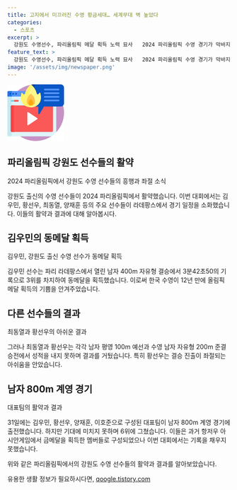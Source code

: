 ```yaml
---
title: 고지에서 미끄러진 수영 황금세대… 세계무대 벽 높았다
categories:
  - 스포츠
excerpt: >
  강원도 수영선수, 파리올림픽 메달 획득 노력 묘사   2024 파리올림픽 수영 경기가 막바지에 접어들었다. 김우민은 동메달을 획득하여 주목을 받았지만, 최동열과 황선우는 메달을 놓치며 아쉬움을 남겼다. 특히, 2022 항저우 아시안게임에서 기대를 모았던 대표팀은 기록에 미치지 못해 실망을 안겼다. 이는 한국 수영의 지난 12년간의 노력을 볼 수 있는 결과로, 수영 팬들의 응원이 계속되고 있다. #파리올림픽 #수영 #한국 #메달 #기록 
feature_text: >
  강원도 수영선수, 파리올림픽 메달 획득 노력 묘사   2024 파리올림픽 수영 경기가 막바지에 접어들었다. 김우민은 동메달을 획득하여 주목을 받았지만, 최동열과 황선우는 메달을 놓치며 아쉬움을 남겼다. 특히, 2022 항저우 아시안게임에서 기대를 모았던 대표팀은 기록에 미치지 못해 실망을 안겼다. 이는 한국 수영의 지난 12년간의 노력을 볼 수 있는 결과로, 수영 팬들의 응원이 계속되고 있다. #파리올림픽 #수영 #한국 #메달 #기록 
image: '/assets/img/newspaper.png'
---
```


<p><img src="/assets/img/news.png" alt="rentncar 속보" /></p>

<h2 data-ke-size="size26">파리올림픽 강원도 선수들의 활약</h2>

<p data-ke-size="size16">2024 파리올림픽에서 강원도 수영 선수들의 흥행과 좌절 소식</p>

<p>강원도 출신의 수영 선수들이 2024 파리올림픽에서 활약했습니다. 이번 대회에서는 김우민, 황선우, 최동열, 양재훈 등의 주요 선수들이 라데팡스에서 경기 일정을 소화했습니다. 이들의 활약과 결과에 대해 알아봅시다.</p>

<h2 data-ke-size="size26">김우민의 동메달 획득</h2>

<p data-ke-size="size16">김우민, 강원도 출신 수영 선수가 동메달 획득</p>

<p>김우민 선수는 파리 라데팡스에서 열린 남자 400m 자유형 결승에서 3분42초50의 기록으로 3위를 차지하여 동메달을 획득했습니다. 이로써 한국 수영이 12년 만에 올림픽 메달 획득의 기쁨을 안겨주었습니다.</p>

<h2 data-ke-size="size26">다른 선수들의 결과</h2>

<p data-ke-size="size16">최동열과 황선우의 아쉬운 결과</p>

<p>그러나 최동열과 황선우는 각각 남자 평영 100m 예선과 수영 남자 자유형 200m 준결승전에서 성적을 내지 못하며 결과를 거뒀습니다. 특히 황선우는 결승 진출이 좌절되는 아쉬움을 안았습니다.</p>

<h2 data-ke-size="size26">남자 800m 계영 경기</h2>

<p data-ke-size="size16">대표팀의 활약과 결과</p>

<p>31일에는 김우민, 황선우, 양재훈, 이호준으로 구성된 대표팀이 남자 800m 계영 경기에 출전했습니다. 하지만 기대에 미치지 못하며 6위에 그쳤습니다. 이들은 과거 항저우 아시안게임에서 금메달을 획득한 멤버들로 구성되었으나 이번 대회에서는 기록을 채우지 못했습니다.</p>

<p>위와 같은 파리올림픽에서의 강원도 수영 선수들의 활약과 결과를 알아보았습니다.</p>
유용한 생활 정보가 필요하시다면, <a href="https://qoogle.tistory.com" rel="dofollow">qoogle.tistory.com</a>


